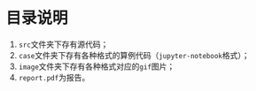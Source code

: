 # 目录说明

1. `src`文件夹下存有源代码；
2. `case`文件夹下存有各种格式的算例代码（`jupyter-notebook`格式）；
3. `image`文件夹下存有各种格式对应的`gif`图片；
4. `report.pdf`为报告。
